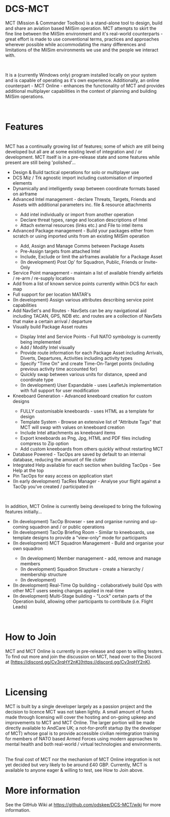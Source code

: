 # DCS-MCT
MCT (Mission & Commander Toolbox) is a stand-alone tool to design, build and share an aviation based MilSim operation.  MCT attempts to skirt the fine line between the MilSim environment and it's real-world counterparts - great effort is made to use conventional terms, practices and approaches wherever possible while accommodating the many differences and limitations of the MilSim environments we use and the people we interact with.

<br />

It is a (currently Windows only) program installed locally on your system and is capable of operating as it's own experience.  Additionally, an online counterpart - MCT Online - enhances the functionality of MCT and provides additional multiplayer capabilities in the context of planning and building MilSim operations.

<br />

# Features

<br />
MCT has a continually growing list of features; some of which are still being developed but all are at some existing level of integration and / or development.  MCT itself is in a pre-release state and some features while present are still being 'polished'...
<br />
<ul>
  <li>Design & Build tactical operations for solo or multiplayer use</li>
  <li>DCS Miz / Trk agnostic import including customisation of imported elements</li>
  <li>Dynamically and intelligently swap between coordinate formats based on airframe</li>
  <li>Advanced Intel management - declare Threats, Targets, Friends and Assets with additional parameters inc. file & resource attachments</li>
  <ul>
    <li>Add intel individually or import from another operation</li>
    <li>Declare threat types, range and location descriptions of Intel</li>
    <li>Attach external resources (links etc.) and File to intel items</li>
  </ul>
  <li>Advanced Package management - Build your packages either from scratch or using imported units from an existing MilSim operation</li>
  <ul>
    <li>Add, Assign and Manage Comms between Package Assets</li>
    <li>Pre-Assign targets from attached Intel</li>
    <li>Include, Exclude or limit the airframes available for a Package Asset</li>
    <li>(In development) Post Op' for Squadron, Public, Friends or Invite-Only</li>
  </ul>
  <li>Service Point management - maintain a list of available friendly airfields / re-arm / re-supply locations</li>
  <ui>
    <li>Add from a list of known service points currently within DCS for each map</li>
    <li>Full support for per location MATAR's</li>
    <li>(In development) Assign various attributes describing service point capabilities</li>
    <li>Add NavSet's and Routes - NavSets can be any navigational aid including TACAN, GPS, NDB etc. and routes are a collection of NavSets that make a certain arrival / departure</li>
  </ui>
  <li>Visually build Package Asset routes</li>
  <ul>
    <li>Display Intel and Service Points - Full NATO symbology is currently being implemented</li>
    <li>Add / Modify Intel visually</li>
    <li>Provide route information for each Package Asset including Arrivals, Diverts, Departures, Activities including activity types</li>
    <li>Specify "Time On" and create Time-On-Target points (including previous activity time accounted for)</li>
    <li>Quickly swap between various units for distance, speed and coordinate type</li>
    <li>(In development) User Expandable - uses LeafletJs implementation with full support for user modification</li>
  </ul>
  <li>Kneeboard Generation - Advanced kneeboard creation for custom designs</li>
  <ul>
    <li>FULLY customisable kneeboards - uses HTML as a template for design</li>
    <li>Template System - Browse an extensive list of "Attribute Tags" that MCT will swap with values on kneeboard creation</li>
    <li>Include Intel attachments as kneeboard items</li>
    <li>Export kneeboards as Png, Jpg, HTML and PDF files including compress to Zip option</li>
    <li>Add custom kneeboards from others quickly without restarting MCT</li>
  </ul>
  <li>Database Powered - TacOps are saved by default to an internal database, reducing the amount of file clutter</li>
  <li>Integrated Help available for each section when building TacOps - See Help at the top</li>
  <li>Pin TacOps for easy access on application start</li>
  <li>(In early development) TacRes Manager - Analyse your flight against a TacOp you've created / participated in</li>
</ul>

<br />

In addition, MCT Online is currently being developed to bring the following features initially...
<ul>
  <li>(In development) TacOp Browser - see and organise running and up-coming squadron and / or public operations</li>
  <li>(In development) TacOp Briefing Room - Similar to kneeboards, use template designs to provide a "view-only" mode for participants</li>
  <li>(In development) MCT Squadron Management - Build and organise your own squadron</li>
  <ul>
    <li>(In development) Member management - add, remove and manage members</li>
    <li>(In development) Squadron Structure - create a hierarchy / membership structure</li>
    <li>(In development) </li>
  </ul>
  <li>(In development) Real-Time Op building - collaboratively build Ops with other MCT users seeing changes applied in real-time</li>
  <li>(In development) Multi-Stage building - "Lock" certain parts of the Operation build, allowing other participants to contribute (i.e. Flight Leads)</li>
</ul>

<br />

# How to Join
MCT and MCT Online is currently in pre-release and open to willing testers.  To find out more and join the discussion on MCT, head over to the Discord at [https://discord.gg/Cv3rqHY2nK](https://discord.gg/Cv3rqHY2nK).

<br />

# Licensing
MCT is built by a single developer largely as a passion project and the decision to licence MCT was not taken lightly.  A small amount of funds made through licensing will cover the hosting and on-going upkeep and improvements to MCT and MCT Online.  The larger portion will be made directly available to AndCare UK; a not-for-profit startup (by the developer of MCT) whose goal is to provide accessible civilian reintegration training for members of NATO based Armed Forces using modern approaches to mental health and both real-world / virtual technologies and environments.

<br />
The final cost of MCT nor the mechanism of MCT Online integration is not yet decided but very likely to be around £40 GBP.  Currently, MCT is available to anyone eager & willing to test, see How to Join above.

<br />

# More information
See the GitHub Wiki at <a href="https://github.com/odskee/DCS-MCT/wiki">https://github.com/odskee/DCS-MCT/wiki</a> for more information.
<br />


